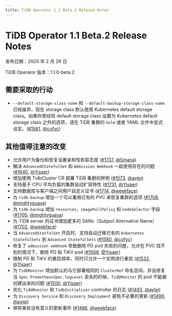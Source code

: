 ```yaml
---
title: TiDB Operator 1.1 Beta.2 Release Notes
---
```


# TiDB Operator 1.1 Beta.2 Release Notes

发布日期：2020 年 2 月 26 日

TiDB Operator 版本：1.1.0-beta.2

## 需要采取的行动

- `--default-storage-class-name` 和 `--default-backup-storage-class-name` 已经废弃，现在 storage class 默认使用 Kubernetes default storage class。如果你曾经将 default storage class 设置为 Kubernetes default storage class 之外的选项，请在 TiDB 集群的 `helm` 或者 YAML 文件中显式设定。([#1581](https://github.com/pingcap/tidb-operator/pull/1581), [@cofyc](https://github.com/cofyc))

## 其他值得注意的改变

- 允许用户为备份和恢复设置亲和性和容忍度 ([#1737](https://github.com/pingcap/tidb-operator/pull/1737), [@Smana](https://github.com/Smana))
- 解决 `AdvancedStatefulSet` 和 `Admission Webhook` 一起使用存在的问题 ([#1640](https://github.com/pingcap/tidb-operator/pull/1640), [@Yisaer](https://github.com/Yisaer))
- 增加使用 TidbCluster CR 部署 TiDB 集群的样例 ([#1573](https://github.com/pingcap/tidb-operator/pull/1573), [@aylei](https://github.com/aylei))
- 支持基于 CPU 平均负载的集群自动扩容特性 ([#1731](https://github.com/pingcap/tidb-operator/pull/1731), [@Yisaer](https://github.com/Yisaer))
- 支持数据库与客户端之间用户自定义证书 ([#1714](https://github.com/pingcap/tidb-operator/pull/1714), [@weekface](https://github.com/weekface))
- 为 `tidb-backup` 增加一个可以重用已有的 PVC 来恢复集群的选项 ([#1708](https://github.com/pingcap/tidb-operator/pull/1708), [@mightyguava](https://github.com/mightyguava))
- 为 `tidb-backup` 增加 `resources`，`imagePullPolicy` 和 `nodeSelector` 字段 ([#1705](https://github.com/pingcap/tidb-operator/pull/1705), [@mightyguava](https://github.com/mightyguava))
- 为 TiDB server 的证书增加更多的 SANs（Subject Alternative Name） ([#1702](https://github.com/pingcap/tidb-operator/pull/1702), [@weekface](https://github.com/weekface))
- 当 `AdvancedStatfulSet` 开启时，支持自动迁移已有的 `Kubernetes StatefulSets` 到 `Advanced StatefulSets` ([#1580](https://github.com/pingcap/tidb-operator/pull/1580), [@cofyc](https://github.com/cofyc))
- 修复了 `admission webhook` 导致删除 PD pod 失败的问题，允许在 PVC 找不到的情况下，删除 PD 和 TiKV pod ([#1568](https://github.com/pingcap/tidb-operator/pull/1568), [@Yisaer](https://github.com/Yisaer))
- 限制 PD 和 TiKV 的重启频率，同时只允许一个实例进行重启 ([#1532](https://github.com/pingcap/tidb-operator/pull/1532), [@Yisaer](https://github.com/Yisaer))
- 为 `TidbMonitor` 增加默认的与它部署相同的 `ClusterRef` 命名空间，并且修复当 `Spec.PrometheusSpec.logLevel` 丢失的时候，`TidbMonitor` 的 pod 不能被创建出来的问题 ([#1500](https://github.com/pingcap/tidb-operator/pull/1500), [@Yisaer](https://github.com/Yisaer))
- 优化 `TidbMonitor` 和 `TidbInitializer` controller 的日志 ([#1493](https://github.com/pingcap/tidb-operator/pull/1493), [@aylei](https://github.com/aylei))
- 为 `Discovery Service` 和 `Discovery Deployment` 避免不必要的更新 ([#1499](https://github.com/pingcap/tidb-operator/pull/1499), [@aylei](https://github.com/aylei))
- 移除某些没有意义的更新事件 ([#1486](https://github.com/pingcap/tidb-operator/pull/1486), [@weekface](https://github.com/weekface))
